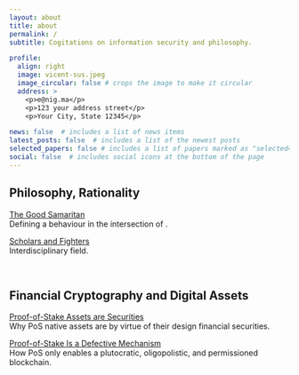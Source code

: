```yaml
---
layout: about
title: about
permalink: /
subtitle: Cogitations on information security and philosophy.  

profile:
  align: right
  image: vicent-sus.jpeg
  image_circular: false # crops the image to make it circular
  address: >
    <p>e@nig.ma</p>
    <p>123 your address street</p>
    <p>Your City, State 12345</p>

news: false  # includes a list of news items
latest_posts: false  # includes a list of the newest posts
selected_papers: false # includes a list of papers marked as "selected={true}"
social: false  # includes social icons at the bottom of the page
---
```


## Philosophy, Rationality

[The Good Samaritan](#)  
Defining a behaviour in the intersection of .

[Scholars and Fighters](#)  
Interdisciplinary field.

<br>

## Financial Cryptography and Digital Assets

[Proof-of-Stake Assets are Securities](#)  
Why PoS native assets are by virtue of their design financial securities.

[Proof-of-Stake Is a Defective Mechanism](#)  
How PoS only enables a plutocratic, oligopolistic, and permissioned blockchain.


<br>
